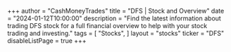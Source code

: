 +++
author = "CashMoneyTrades"
title = "DFS | Stock and Overview"
date = "2024-01-12T10:00:00"
description = "Find the latest information about trading DFS stock for a full financial overview to help with your stock trading and investing."
tags = [
   "Stocks",
]
layout = "stocks"
ticker = "DFS"
disableListPage = true
+++
